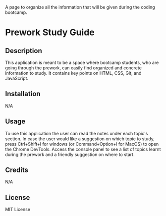 A page to organize all the information that will be given during the coding bootcamp.

# Prework Study Guide

## Description

This application is meant to be a space where bootcamp students, who are going through the prework, can easily find organized and concrete information to study. It contains key points on HTML, CSS, Git, and JavaScript.

## Installation

N/A

## Usage

To use this application the user can read the notes under each topic's section. In case the user would like a suggestion on which topic to study, press Ctrl+Shift+I for windows (or Command+Option+I for MacOS) to open the Chrome DevTools. Access the console panel to see a list of topics learnt during the prework and a friendly suggestion on where to start. 

## Credits

N/A

## License

MIT License
